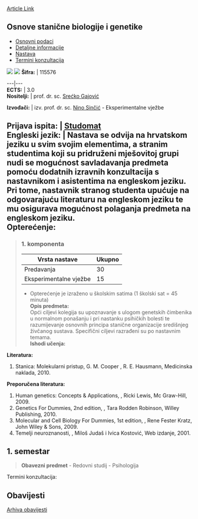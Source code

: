 [Article Link](https://www.fhs.hr/predmet/osbg)

## Osnove stanične biologije i genetike
  * [Osnovni podaci](https://www.fhs.hr/predmet/osbg#v1id-523791_442024_1_0 "Osnovni podaci")
  * [Detaljne informacije](https://www.fhs.hr/predmet/osbg#v1id-523791_442024_1_1 "Detaljne informacije")
  * [Nastava](https://www.fhs.hr/predmet/osbg#v1id-523791_442024_1_2 "Nastava")
  * [Termini konzultacija](https://www.fhs.hr/predmet/osbg#v1id-523791_442024_1_3 "Termini konzultacija")


[![](https://www.fhs.hr/img/flags/gif/hr.gif)](https://www.fhs.hr/predmet/osbg) [![](https://www.fhs.hr/img/flags/gif/gb.gif)](https://www.fhs.hr/en/course/focbag)
**Šifra:** |  115576  
  
---|---  
**ECTS:** |  3.0   
**Nositelji:** |  prof. dr. sc. [Srećko Gajović](https://www.fhs.hr/djelatnik/srecko.gajovic)   
  
**Izvođači:** |  izv. prof. dr. sc. [Nino Sinčić](https://www.fhs.hr/djelatnik/nino.sincic) - Eksperimentalne vježbe  
  
**Prijava ispita:** |  [Studomat](http://www.isvu.hr/studomat)  
**Engleski jezik:** |  Nastava se odvija na hrvatskom jeziku u svim svojim elementima, a stranim studentima koji su pridruženi mješovitoj grupi nudi se mogućnost savladavanja predmeta pomoću dodatnih izravnih konzultacija s nastavnikom i asistentima na engleskom jeziku. Pri tome, nastavnik stranog studenta upućuje na odgovarajuću literaturu na engleskom jeziku te mu osigurava mogućnost polaganja predmeta na engleskom jeziku.   
**Opterećenje:**  
---  
> ### 1. komponenta
> | Vrsta nastave | Ukupno  
> ---|---  
> Predavanja | 30  
> Eksperimentalne vježbe | 15  
> * Opterećenje je izraženo u školskim satima (1 školski sat = 45 minuta)   
**Opis predmeta:**  
> Opći ciljevi kolegija su upoznavanje s ulogom genetskih čimbenika u normalnom ponašanju i pri nastanku psihičkih bolesti te razumijevanje osnovnih principa stanične organizacije središnjeg živčanog sustava. Specifični ciljevi razrađeni su po nastavnim temama.  
**Ishodi učenja:**  

  
**Literatura:**  
  1. Stanica: Molekularni pristup, G. M. Cooper , R. E. Hausmann, Medicinska naklada, 2010. 

  
**Preporučena literatura:**  
  1. Human genetics: Concepts & Applications, , Ricki Lewis, Mc Graw-Hill, 2009.
  2. Genetics For Dummies, 2nd edition, , Tara Rodden Robinson, Willey Publishing, 2010.
  3. Molecular and Cell Biology For Dummies, 1st edition, , Rene Fester Kratz, John Wiley & Sons, 2009.
  4. Temelji neuroznanosti, , Miloš Judaš i Ivica Kostović, Web izdanje, 2001.

  
**1. semestar**  
---  
> **Obavezni predmet** - Redovni studij - Psihologija  
>   
Termini konzultacija: 


## Obavijesti
[Arhiva obavijesti](https://www.fhs.hr/predmet/osbg?@=20plc#news_79849 "Arhiva obavijesti")
